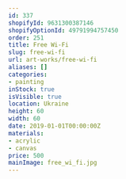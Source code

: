 ```yaml
---
id: 337
shopifyId: 9631300387146
shopifyOptionId: 49791994757450
order: 251
title: Free Wi-Fi
slug: free-wi-fi
url: art-works/free-wi-fi
aliases: []
categories:
- painting
inStock: true
isVisible: true
location: Ukraine
height: 60
width: 60
date: 2019-01-01T00:00:00Z
materials:
- acrylic
- canvas
price: 500
mainImage: free_wi_fi.jpg
---
```

